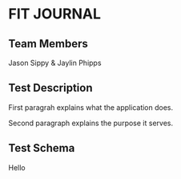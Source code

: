 # FIT JOURNAL

## Team Members
Jason Sippy & Jaylin Phipps

## Test Description
First paragrah explains what the application does.

Second paragraph explains the purpose it serves.

## Test Schema
Hello
